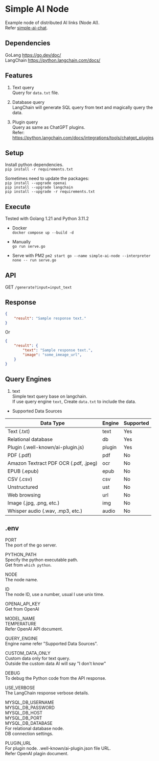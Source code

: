 
Simple AI Node
==============


Example node of distributed AI links (Node AI).  
Refer [simple-ai-chat](https://github.com/gcc3/simple-ai-chat).  


Dependencies
------------

GoLang https://go.dev/doc/  
LangChain https://python.langchain.com/docs/  


Features
--------

1. Text query  
Query for `data.txt` file.  

2. Database query  
LangChain will generate SQL query from text and magically query the data.  

3. Plugin query  
Query as same as ChatGPT plugins.  
Refer: https://python.langchain.com/docs/integrations/tools/chatgpt_plugins  


Setup
-----

Install python dependencies.  
`pip install -r requirements.txt`  

Sometimes need to update the packages:  
`pip install --upgrade openai`  
`pip install --upgrade langchain`   
`pip install --upgrade -r requirements.txt`  


Execute
-------

Tested with Golang 1.21 and Python 3.11.2  

* Docker  
`docker compose up --build -d`  

* Manually  
`go run serve.go`  

* Serve with PM2
`pm2 start go --name simple-ai-node --interpreter none -- run serve.go`


API
---

GET `/generate?input=input_text`  


Response
--------

```json
{
    "result": "Sample response text."
}
```

Or

```json
{
    "result": {
        "text": "Sample response text.",
        "image": "some_imeage_url",
    }
}
```


Query Engines
-------------

1. text  
Simple text query base on langchain.  
If use query engine `text`, Create `data.txt` to include the data.  

* Supported Data Sources  

| Data Type                             | Engine | Supported   |
|---------------------------------------|--------|-------------|
| Text (.txt)                           | text   | Yes         |
| Relational database                   | db     | Yes         |
| Plugin (.well-known/ai-plugin.js)     | plugin | Yes         |
| PDF (.pdf)                            | pdf    | No          |
| Amazon Textract PDF OCR (.pdf, .jpeg) | ocr    | No          |
| EPUB (.epub)                          | epub   | No          |
| CSV (.csv)                            | csv    | No          |
| Unstructured                          | ust    | No          |
| Web browsing                          | url    | No          |
| Image (.jpg, .png, etc.)              | img    | No          |
| Whisper audio (.wav, .mp3, etc.)      | audio  | No          |


.env
----

PORT  
The port of the go server.  

PYTHON_PATH  
Specify the python executable path.  
Get from `which python`.  

NODE  
The node name.  

ID  
The node ID, use a number, usual I use unix time.  

OPENAI_API_KEY  
Get from OpenAI 

MODEL_NAME  
TEMPERATURE  
Refer OpenAI API document.  

QUERY_ENGINE  
Engine name refer "Supported Data Sources".  

CUSTOM_DATA_ONLY  
Custom data only for text query.  
Outside the custom data AI will say "I don't know"  

DEBUG  
To debug the Python code from the API response.  

USE_VERBOSE  
The LangChain response verbose details.  

MYSQL_DB_USERNAME  
MYSQL_DB_PASSWORD  
MYSQL_DB_HOST  
MYSQL_DB_PORT  
MYSQL_DB_DATABASE  
For relational database node.  
DB connection settings.

PLUGIN_URL  
For plugin node.
.well-known/ai-plugin.json file URL.  
Refer OpenAI plagin document.  
